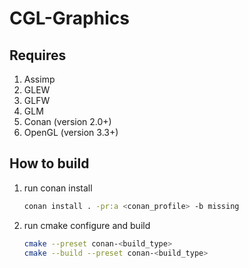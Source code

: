 # CGL-Graphics

## Requires
1. Assimp
2. GLEW
3. GLFW
4. GLM
5. Conan (version 2.0+)
6. OpenGL (version 3.3+)

## How to build
1. run conan install

   ```bash
   conan install . -pr:a <conan_profile> -b missing
   ```

3. run cmake configure and build

   ```bash
   cmake --preset conan-<build_type>
   cmake --build --preset conan-<build_type>
   ```
